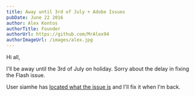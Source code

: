 ```yaml
---
title: Away until 3rd of July + Adobe Issues
pubDate: June 22 2016
author: Alex Kontos
authorTitle: Founder
authorUrl: https://github.com/MrAlex94
authorImageUrl: /images/alex.jpg
---
```


Hi all,

I'll be away until the 3rd of July on holiday. Sorry about the delay in fixing the Flash issue.

User siamhe has [located what the issue is](https://www.waterfoxproject.org/blog/waterfox-47.0-release-download#comment-2739271827) and I'll fix it when I'm back.
